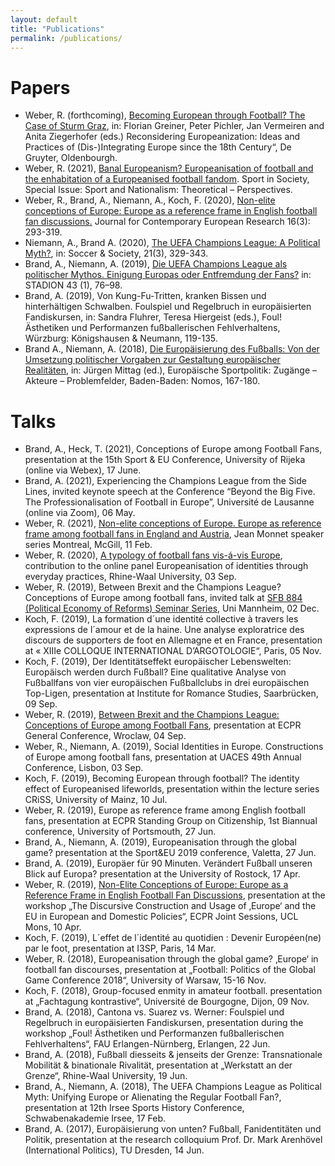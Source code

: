 ```yaml
---
layout: default
title: "Publications"
permalink: /publications/
---
```


# Papers

- Weber, R. (forthcoming), [Becoming European through Football? The Case of Sturm Graz](https://papers.ssrn.com/sol3/papers.cfm?abstract_id=3801041), in: Florian Greiner, Peter Pichler, Jan Vermeiren and Anita Ziegerhofer (eds.) Reconsidering Europeanization: Ideas and Practices of (Dis-)Integrating Europe since the 18th Century“, De Gruyter, Oldenbourgh.
- Weber, R. (2021), [Banal Europeanism? Europeanisation of football and the enhabitation of a Europeanised football fandom](https://www.tandfonline.com/doi/full/10.1080/17430437.2021.1893697). Sport in Society, Special Issue: Sport and Nationalism: Theoretical – Perspectives.
- Weber, R., Brand, A., Niemann, A., Koch, F. (2020), [Non-elite conceptions of Europe: Europe as a reference frame in English football fan discussions.](https://doi.org/10.30950/jcer.v16i3.1089) Journal for Contemporary European Research 16(3): 293-319.
- Niemann, A., Brand A. (2020), [The UEFA Champions League: A Political Myth?](https://doi.org/10.1080/14660970.2019.1653859), in: Soccer & Society, 21(3), 329-343.
- Brand, A., Niemann, A. (2019), [Die UEFA Champions League als politischer Mythos. Einigung Europas oder Entfremdung der Fans?](https://doi.org/10.5771/0172-4029-2019-1-76) in: STADION 43 (1), 76–98.
- Brand, A. (2019), Von Kung-Fu-Tritten, kranken Bissen und hinterhältigen Schwalben. Foulspiel und Regelbruch in europäisierten Fandiskursen, in: Sandra Fluhrer, Teresa Hiergeist (eds.), Foul! Ästhetiken und Performanzen fußballerischen Fehlverhaltens, Würzburg: Königshausen & Neumann, 119-135.
- Brand A., Niemann, A. (2018), [Die Europäisierung des Fußballs: Von der Umsetzung politischer Vorgaben zur Gestaltung europäischer Realitäten](https://www.nomos-elibrary.de/10.5771/9783845243702-167/die-europaeisierung-des-fussballs-von-der-umsetzung-politischer-vorgaben-zur-gestaltung-europaeischer-realitaeten?page=1), in: Jürgen Mittag (ed.), Europäische Sportpolitik: Zugänge – Akteure – Problemfelder, Baden-Baden: Nomos, 167-180.

# Talks 
- Brand, A., Heck, T. (2021), Conceptions of Europe among Football Fans, presentation at the 15th Sport & EU Conference, University of Rijeka (online via Webex), 17 June.
- Brand, A. (2021), Experiencing the Champions League from the Side Lines, invited keynote speech at the Conference “Beyond the Big Five. The Professionalisation of Football in Europe”, Université de Lausanne (online via Zoom), 06 May.
- Weber, R. (2021), [Non-elite conceptions of Europe. Europe as reference frame among football fans in England and Austria](https://www.youtube.com/watch?v=kxIbBtn7ZQs), Jean Monnet speaker series Montreal, McGill, 11 Feb.
- Weber, R. (2020), [A typology of football fans vis-á-vis Europe](/files/Presentation_OnlinePanel_Weber.pdf), contribution to the online panel Europeanisation of identities through everyday practices, Rhine-Waal University, 03 Sep.
- Weber, R. (2019), Between Brexit and the Champions League?  Conceptions of Europe among football fans, invited talk at [SFB 884 (Political Economy of Reforms) Seminar Series](https://reforms.uni-mannheim.de/ionas/sowi/reforms/events/sfb_seminar_series/previous_talks/), Uni Mannheim, 02 Dec.
- Koch, F. (2019), La formation d´une identité collective à travers les expressions de l´amour et de la haine. Une analyse exploratrice des discours de supporters de foot en Allemagne et en France, presentation at « XIIIe COLLOQUE INTERNATIONAL D’ARGOTOLOGIE“, Paris, 05 Nov.
- Koch, F. (2019), Der Identitätseffekt europäischer Lebenswelten: Europäisch werden durch Fußball? Eine qualitative Analyse von Fußballfans von vier europäischen Fußballclubs in drei europäischen Top-Ligen, presentation at Institute for Romance Studies, Saarbrücken, 09 Sep.
- Weber, R. (2019), [Between Brexit and the Champions League: Conceptions of Europe among Football Fans](https://ecpr.eu/Events/Event/PaperDetails/45085), presentation at ECPR General Conference, Wroclaw, 04 Sep.
- Weber, R., Niemann, A. (2019), Social Identities in Europe. Constructions of Europe among football fans, presentation at UACES 49th Annual Conference, Lisbon, 03 Sep.
- Koch, F. (2019), Becoming European through football? The identity effect of Europeanised lifeworlds, presentation within the lecture series CRiSS, University of Mainz, 10 Jul.
- Weber, R. (2019), Europe as reference frame among English football fans, presentation at ECPR Standing Group on Citizenship, 1st Biannual conference, University of Portsmouth, 27 Jun.
- Brand, A., Niemann, A. (2019), Europeanisation through the global game? presentation at the Sport&EU 2019 conference, Valetta, 27 Jun.
- Brand, A. (2019), Europäer für 90 Minuten. Verändert Fußball unseren Blick auf Europa? presentation at the University of Rostock, 17 Apr.
- Weber, R. (2019), [Non-Elite Conceptions of Europe: Europe as a Reference Frame in English Football Fan Discussions](https://ecpr.eu/Events/Event/PaperDetails/43344), presentation at the workshop „The Discursive Construction and Usage of ‚Europe‘ and the EU in European and Domestic Policies“, ECPR Joint Sessions, UCL Mons, 10 Apr.
- Koch, F. (2019), L´effet de l´identité au quotidien : Devenir Européen(ne) par le foot, presentation at I3SP, Paris, 14 Mar.
- Weber, R. (2018), Europeanisation through the global game? ‚Europe‘ in football fan discourses, presentation at „Football: Politics of the Global Game Conference 2018“, University of Warsaw, 15-16 Nov.
- Koch, F. (2018), Group-focused enmity in amateur football. presentation at „Fachtagung kontrastive“, Université de Bourgogne, Dijon, 09 Nov.
- Brand, A. (2018), Cantona vs. Suarez vs. Werner: Foulspiel und Regelbruch in europäisierten Fandiskursen, presentation during the workshop „Foul! Ästhetiken und Performanzen fußballerischen Fehlverhaltens“, FAU Erlangen-Nürnberg, Erlangen, 22 Jun.
- Brand, A. (2018), Fußball diesseits & jenseits der Grenze: Transnationale Mobilität & binationale Rivalität, presentation at „Werkstatt an der Grenze“, Rhine-Waal University, 19 Jun.
- Brand, A., Niemann, A. (2018), The UEFA Champions League as Political Myth: Unifying Europe or Alienating the Regular Football Fan?, presentation at 12th Irsee Sports History Conference, Schwabenakademie Irsee, 17 Feb.
- Brand, A. (2017), Europäisierung von unten? Fußball, Fanidentitäten und Politik, presentation at the research colloquium Prof. Dr. Mark Arenhövel (International Politics), TU Dresden, 14 Jun.
